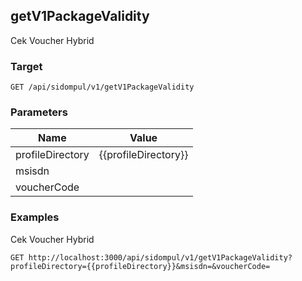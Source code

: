 ## getV1PackageValidity
Cek Voucher Hybrid

### Target
```
GET /api/sidompul/v1/getV1PackageValidity
```

### Parameters
Name | Value
--- | ---
profileDirectory|{{profileDirectory}}
msisdn|
voucherCode|



### Examples
Cek Voucher Hybrid
```
GET http://localhost:3000/api/sidompul/v1/getV1PackageValidity?profileDirectory={{profileDirectory}}&msisdn=&voucherCode=
```

